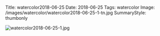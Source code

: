Title: watercolor2018-06-25
Date: 2018-06-25
Tags: watercolor
Image: /images/watercolor/watercolor2018-06-25-1-tn.jpg
SummaryStyle: thumbonly

![watercolor2018-06-25-1.jpg]({static}/images/watercolor/watercolor2018-06-25-1.jpg)
